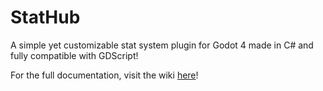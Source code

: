 # StatHub
A simple yet customizable stat system plugin for Godot 4 made in C# and fully compatible with GDScript!

For the full documentation, visit the wiki [here](https://tar-griffin-dd9.notion.site/143dbed22dbf800db7a9fbed72f0bf2c?v=143dbed22dbf81df876d000c3379db2f)!
